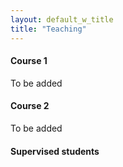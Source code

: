 ```yaml
---
layout: default_w_title
title: "Teaching"
---
```


#### Course 1

To be added

#### Course 2
To be added


#### Supervised students